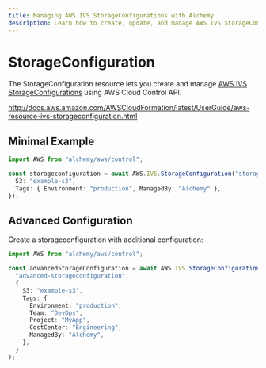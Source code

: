 ```yaml
---
title: Managing AWS IVS StorageConfigurations with Alchemy
description: Learn how to create, update, and manage AWS IVS StorageConfigurations using Alchemy Cloud Control.
---
```


# StorageConfiguration

The StorageConfiguration resource lets you create and manage [AWS IVS StorageConfigurations](https://docs.aws.amazon.com/ivs/latest/userguide/) using AWS Cloud Control API.

http://docs.aws.amazon.com/AWSCloudFormation/latest/UserGuide/aws-resource-ivs-storageconfiguration.html

## Minimal Example

```ts
import AWS from "alchemy/aws/control";

const storageconfiguration = await AWS.IVS.StorageConfiguration("storageconfiguration-example", {
  S3: "example-s3",
  Tags: { Environment: "production", ManagedBy: "Alchemy" },
});
```

## Advanced Configuration

Create a storageconfiguration with additional configuration:

```ts
import AWS from "alchemy/aws/control";

const advancedStorageConfiguration = await AWS.IVS.StorageConfiguration(
  "advanced-storageconfiguration",
  {
    S3: "example-s3",
    Tags: {
      Environment: "production",
      Team: "DevOps",
      Project: "MyApp",
      CostCenter: "Engineering",
      ManagedBy: "Alchemy",
    },
  }
);
```

